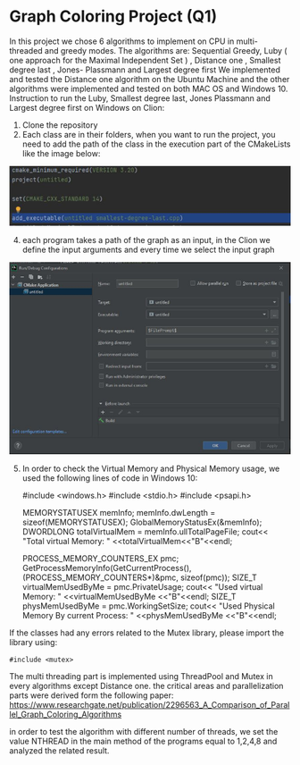 # Graph Coloring Project (Q1)
In this project we chose 6 algorithms to implement on CPU in multi-threaded and greedy modes. 
The algorithms are: Sequential Greedy, Luby ( one approach for the Maximal Independent Set ) , Distance one , Smallest degree last , Jones- Plassmann and Largest degree first
We implemented and tested the Distance one algorithm on the Ubuntu Machine and the other algorithms were implemented and tested on both MAC OS and Windows 10.
Instruction to run the Luby, Smallest degree last, Jones Plassmann and Largest degree first on Windows on Clion:
1. Clone the repository
2. Each class are in their folders, when you want to run the project, you need to add the path of the class in the execution part of the CMakeLists like the image below:

![CMake Lists](https://github.com/mahtabnik-polito/gragh-coloring/blob/main/images/cmake.JPG?raw=true "CMake Lists")

4. each program takes a path of the graph as an input, in the Clion we define the input arguments and every time we select the input graph

![defile the input argument](https://github.com/mahtabnik-polito/gragh-coloring/blob/main/images/files.JPG?raw=true "defile the input argument")

5. In order to check the Virtual Memory and Physical Memory usage, we used the following lines of code in Windows 10:

     #include <windows.h>
     #include <stdio.h>
     #include <psapi.h>

     MEMORYSTATUSEX memInfo;
     memInfo.dwLength = sizeof(MEMORYSTATUSEX);
     GlobalMemoryStatusEx(&memInfo);
     DWORDLONG totalVirtualMem = memInfo.ullTotalPageFile;
     cout<< "Total virtual Memory: " <<totalVirtualMem<<"B"<<endl;

     PROCESS_MEMORY_COUNTERS_EX pmc;
     GetProcessMemoryInfo(GetCurrentProcess(), (PROCESS_MEMORY_COUNTERS*)&pmc, sizeof(pmc));
     SIZE_T virtualMemUsedByMe = pmc.PrivateUsage;
     cout<< "Used virtual Memory: " <<virtualMemUsedByMe <<"B"<<endl;
     SIZE_T physMemUsedByMe = pmc.WorkingSetSize;
     cout<< "Used Physical Memory By current Process: " <<physMemUsedByMe <<"B"<<endl;
    
If the classes had any errors related to the Mutex library, please import the library using:

    #include <mutex>
    
The multi threading part is implemented using ThreadPool and Mutex in every algorithms except Distance one. the critical areas and parallelization parts were derived form the following paper:
https://www.researchgate.net/publication/2296563_A_Comparison_of_Parallel_Graph_Coloring_Algorithms

in order to test the algorithm with different number of threads, we set the value NTHREAD in the main method of the programs equal to 1,2,4,8 and analyzed the related result.
    

